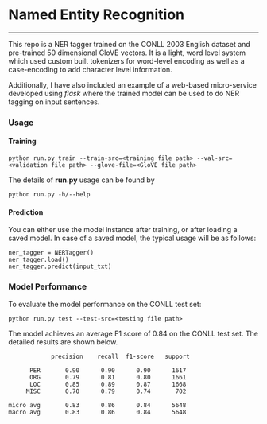 # Named Entity Recognition
---

This repo is a NER tagger trained on the CONLL 2003 English dataset and 
pre-trained 50 dimensional GloVE vectors. It is a light, word level system which 
used custom built tokenizers for word-level encoding as well as a 
case-encoding to add character level information. 

Additionally, I have also included an example of a web-based micro-service
developed using *flask* where the trained model can be used to do NER
tagging on input sentences. 

### Usage
#### Training
```
python run.py train --train-src=<training file path> --val-src=<validation file path> --glove-file=<GloVE file path>
```

The details of **run.py** usage can be found by
```
python run.py -h/--help
```

#### Prediction

You can either use the model instance after training, or after loading a
saved model. In case of a saved model, the typical usage will be as 
follows:

```
ner_tagger = NERTagger()
ner_tagger.load()
ner_tagger.predict(input_txt)

```


### Model Performance
To evaluate the model performance on the CONLL test set:
```
python run.py test --test-src=<testing file path>
```
The model achieves an average F1 score of 0.84 on the CONLL 
test set. The detailed results are shown below. 
```
            precision    recall  f1-score   support

      PER       0.90      0.90      0.90      1617
      ORG       0.79      0.81      0.80      1661
      LOC       0.85      0.89      0.87      1668
     MISC       0.70      0.79      0.74       702

micro avg       0.83      0.86      0.84      5648
macro avg       0.83      0.86      0.84      5648

```






